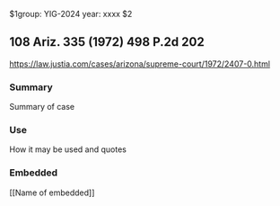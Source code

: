 $1group: YIG-2024
year: xxxx
$2
## 108 Ariz. 335 (1972) 498 P.2d 202

https://law.justia.com/cases/arizona/supreme-court/1972/2407-0.html

### Summary

Summary of case

### Use

How it may be used and quotes

### Embedded

[[Name of embedded]]